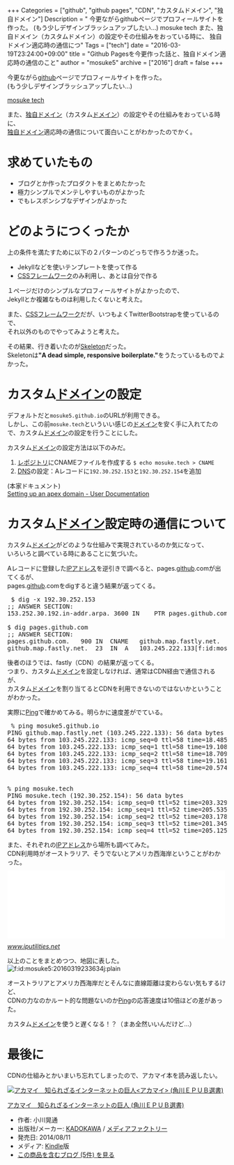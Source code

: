 +++
Categories = ["github", "github pages", "CDN", "カスタムドメイン", "独自ドメイン"]
Description = " 今更ながらgithubページでプロフィールサイトを作った。 (もう少しデザインブラッシュアップしたい…)  mosuke tech  また、独自ドメイン（カスタムドメイン）の設定やその仕組みをおっている時に、 独自ドメイン適応時の通信につ"
Tags = ["tech"]
date = "2016-03-19T23:24:00+09:00"
title = "Github Pagesを今更作った話と、独自ドメイン適応時の通信のこと"
author = "mosuke5"
archive = ["2016"]
draft = false
+++

<body>
<p>今更ながら<a class="keyword" href="http://d.hatena.ne.jp/keyword/github">github</a>ページでプロフィールサイトを作った。<br>
(もう少しデザインブラッシュアップしたい…)</p>

<p><a href="http://mosuke.tech/">mosuke tech</a></p>

<p>また、<a class="keyword" href="http://d.hatena.ne.jp/keyword/%C6%C8%BC%AB%A5%C9%A5%E1%A5%A4%A5%F3">独自ドメイン</a>（カスタム<a class="keyword" href="http://d.hatena.ne.jp/keyword/%A5%C9%A5%E1%A5%A4%A5%F3">ドメイン</a>）の設定やその仕組みをおっている時に、<br>
<a class="keyword" href="http://d.hatena.ne.jp/keyword/%C6%C8%BC%AB%A5%C9%A5%E1%A5%A4%A5%F3">独自ドメイン</a>適応時の通信について面白いことがわかったのでかく。</p>

<h1>求めていたもの</h1>

<ul>
<li>ブログとか作ったプロダクトをまとめたかった</li>
<li>極力シンプルでメンテしやすいものがよかった</li>
<li>でもレスポンシブなデザインがよかった</li>
</ul>


<h1>どのようにつくったか</h1>

<p>上の条件を満たすために以下の２パターンのどっちで作ろうか迷った。</p>

<ul>
<li>Jekyllなどを使いテンプレートを使って作る</li>
<li>
<a class="keyword" href="http://d.hatena.ne.jp/keyword/CSS">CSS</a><a class="keyword" href="http://d.hatena.ne.jp/keyword/%A5%D5%A5%EC%A1%BC%A5%E0%A5%EF%A1%BC%A5%AF">フレームワーク</a>のみ利用し、あとは自分で作る</li>
</ul>


<p>１ページだけのシンプルなプロフィールサイトがよかったので、<br>
Jekyllとか複雑なものは利用したくないと考えた。</p>

<p>また、<a class="keyword" href="http://d.hatena.ne.jp/keyword/CSS">CSS</a><a class="keyword" href="http://d.hatena.ne.jp/keyword/%A5%D5%A5%EC%A1%BC%A5%E0%A5%EF%A1%BC%A5%AF">フレームワーク</a>だが、いつもよくTwitterBootstrapを使っているので、<br>
それ以外のものでやってみようと考えた。</p>

<p>その結果、行き着いたのが<a href="http://getskeleton.com/">Skeleton</a>だった。<br>
Skeletonは<b>"A dead simple, responsive boilerplate."</b>をうたっているものでよかった。</p>

<h1>カスタム<a class="keyword" href="http://d.hatena.ne.jp/keyword/%A5%C9%A5%E1%A5%A4%A5%F3">ドメイン</a>の設定</h1>

<p>デフォルトだと<code>mosuke5.github.io</code>のURLが利用できる。<br>
しかし、この前<code>mosuke.tech</code>といういい感じの<a class="keyword" href="http://d.hatena.ne.jp/keyword/%A5%C9%A5%E1%A5%A4%A5%F3">ドメイン</a>を安く手に入れてたので、カスタム<a class="keyword" href="http://d.hatena.ne.jp/keyword/%A5%C9%A5%E1%A5%A4%A5%F3">ドメイン</a>の設定を行うことにした。</p>

<p>カスタム<a class="keyword" href="http://d.hatena.ne.jp/keyword/%A5%C9%A5%E1%A5%A4%A5%F3">ドメイン</a>の設定方法は以下のみだ。</p>

<ol>
<li>
<a class="keyword" href="http://d.hatena.ne.jp/keyword/%A5%EC%A5%DD%A5%B8%A5%C8%A5%EA">レポジトリ</a>にCNAMEファイルを作成する <code>$ echo mosuke.tech &gt; CNAME</code>
</li>
<li>
<a class="keyword" href="http://d.hatena.ne.jp/keyword/DNS">DNS</a>の設定：Aレコードに<code>192.30.252.153</code>と<code>192.30.252.154</code>を追加</li>
</ol>


<p>(本家ドキュメント)<br>
<a href="https://help.github.com/articles/setting-up-an-apex-domain/">Setting up an apex domain - User Documentation</a></p>

<h1>カスタム<a class="keyword" href="http://d.hatena.ne.jp/keyword/%A5%C9%A5%E1%A5%A4%A5%F3">ドメイン</a>設定時の通信について</h1>

<p>カスタム<a class="keyword" href="http://d.hatena.ne.jp/keyword/%A5%C9%A5%E1%A5%A4%A5%F3">ドメイン</a>がどのような仕組みで実現されているのか気になって、<br>
いろいろと調べている時にあることに気づいた。</p>

<p>Aレコードに登録した<a class="keyword" href="http://d.hatena.ne.jp/keyword/IP%A5%A2%A5%C9%A5%EC%A5%B9">IPアドレス</a>を逆引きで調べると、pages.<a class="keyword" href="http://d.hatena.ne.jp/keyword/github">github</a>.comが出てくるが、<br>
pages.<a class="keyword" href="http://d.hatena.ne.jp/keyword/github">github</a>.comをdigすると違う結果が返ってくる。</p>

<pre class="code" data-lang="" data-unlink> $ dig -x 192.30.252.153
;; ANSWER SECTION:
153.252.30.192.in-addr.arpa. 3600 IN    PTR pages.github.com.

$ dig pages.github.com
;; ANSWER SECTION:
pages.github.com.   900 IN  CNAME   github.map.fastly.net.
github.map.fastly.net.  23  IN  A   103.245.222.133[f:id:mosuke5:20160319233634j:plain] </pre>


<p>後者のほうでは、fastly（CDN）の結果が返ってくる。<br>
つまり、カスタム<a class="keyword" href="http://d.hatena.ne.jp/keyword/%A5%C9%A5%E1%A5%A4%A5%F3">ドメイン</a>を設定しなければ、通常はCDN経由で通信されるが、<br>
カスタム<a class="keyword" href="http://d.hatena.ne.jp/keyword/%A5%C9%A5%E1%A5%A4%A5%F3">ドメイン</a>を割り当てるとCDNを利用できないのではないかということがわかった。</p>

<p>実際に<a class="keyword" href="http://d.hatena.ne.jp/keyword/Ping">Ping</a>で確かめてみる。明らかに速度差がでている。</p>

<pre class="code" data-lang="" data-unlink> % ping mosuke5.github.io
PING github.map.fastly.net (103.245.222.133): 56 data bytes
64 bytes from 103.245.222.133: icmp_seq=0 ttl=58 time=18.485 ms
64 bytes from 103.245.222.133: icmp_seq=1 ttl=58 time=19.108 ms
64 bytes from 103.245.222.133: icmp_seq=2 ttl=58 time=18.709 ms
64 bytes from 103.245.222.133: icmp_seq=3 ttl=58 time=19.161 ms
64 bytes from 103.245.222.133: icmp_seq=4 ttl=58 time=20.574 ms


% ping mosuke.tech
PING mosuke.tech (192.30.252.154): 56 data bytes
64 bytes from 192.30.252.154: icmp_seq=0 ttl=52 time=203.329 ms
64 bytes from 192.30.252.154: icmp_seq=1 ttl=52 time=205.535 ms
64 bytes from 192.30.252.154: icmp_seq=2 ttl=52 time=203.178 ms
64 bytes from 192.30.252.154: icmp_seq=3 ttl=52 time=201.345 ms
64 bytes from 192.30.252.154: icmp_seq=4 ttl=52 time=205.125 ms </pre>


<p>また、それぞれの<a class="keyword" href="http://d.hatena.ne.jp/keyword/IP%A5%A2%A5%C9%A5%EC%A5%B9">IPアドレス</a>から場所も調べてみた。<br>
CDN利用時がオーストラリア、そうでないとアメリカ西海岸ということがわかった。
<iframe src="//hatenablog-parts.com/embed?url=http%3A%2F%2Fwww.iputilities.net%2F" title="IPアドレス所在地検索 IP Geolocation Search" class="embed-card embed-webcard" scrolling="no" frameborder="0" style="display: block; width: 100%; height: 155px; max-width: 500px; margin: 10px 0px;"></iframe><cite class="hatena-citation"><a href="http://www.iputilities.net/">www.iputilities.net</a></cite></p>

<p>以上のことをまとめつつ、地図に表した。
<span itemscope itemtype="http://schema.org/Photograph"><img src="https://cdn-ak.f.st-hatena.com/images/fotolife/m/mosuke5/20160319/20160319233634.jpg" alt="f:id:mosuke5:20160319233634j:plain" title="f:id:mosuke5:20160319233634j:plain" class="hatena-fotolife" itemprop="image"></span></p>

<p>オーストラリアとアメリカ西海岸だとそんなに直線距離は変わらない気もするけど、<br>
CDNの力なのかルート的な問題ないのか<a class="keyword" href="http://d.hatena.ne.jp/keyword/Ping">Ping</a>の応答速度は10倍ほどの差があった。</p>

<p>カスタム<a class="keyword" href="http://d.hatena.ne.jp/keyword/%A5%C9%A5%E1%A5%A4%A5%F3">ドメイン</a>を使うと遅くなる！？（まあ全然いいんだけど…）</p>

<h1>最後に</h1>

<p>CDNの仕組みとかいまいち忘れてしまったので、アカマイ本を読み返したい。</p>

<p></p>
<div class="hatena-asin-detail">
<a href="http://www.amazon.co.jp/exec/obidos/ASIN/B00MIFE3BC/hatena-blog-22/"><img src="http://ecx.images-amazon.com/images/I/51T4L8K2yLL._SL160_.jpg" class="hatena-asin-detail-image" alt="アカマイ　知られざるインターネットの巨人&lt;アカマイ&gt; (角川ＥＰＵＢ選書)" title="アカマイ　知られざるインターネットの巨人&lt;アカマイ&gt; (角川ＥＰＵＢ選書)"></a><div class="hatena-asin-detail-info">
<p class="hatena-asin-detail-title"><a href="http://www.amazon.co.jp/exec/obidos/ASIN/B00MIFE3BC/hatena-blog-22/">アカマイ　知られざるインターネットの巨人 (角川ＥＰＵＢ選書)</a></p>
<ul>
<li>
<span class="hatena-asin-detail-label">作者:</span> 小川晃通</li>
<li>
<span class="hatena-asin-detail-label">出版社/メーカー:</span> <a class="keyword" href="http://d.hatena.ne.jp/keyword/KADOKAWA">KADOKAWA</a> / <a class="keyword" href="http://d.hatena.ne.jp/keyword/%A5%E1%A5%C7%A5%A3%A5%A2%A5%D5%A5%A1%A5%AF%A5%C8%A5%EA%A1%BC">メディアファクトリー</a>
</li>
<li>
<span class="hatena-asin-detail-label">発売日:</span> 2014/08/11</li>
<li>
<span class="hatena-asin-detail-label">メディア:</span> <a class="keyword" href="http://d.hatena.ne.jp/keyword/Kindle">Kindle</a>版</li>
<li><a href="http://d.hatena.ne.jp/asin/B00MIFE3BC/hatena-blog-22" target="_blank">この商品を含むブログ (5件) を見る</a></li>
</ul>
</div>
<div class="hatena-asin-detail-foot"></div>
</div>
</body>
